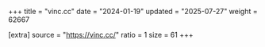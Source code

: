 +++
title = "vinc.cc"
date = "2024-01-19"
updated = "2025-07-27"
weight = 62667

[extra]
source = "https://vinc.cc/"
ratio = 1
size = 61
+++
